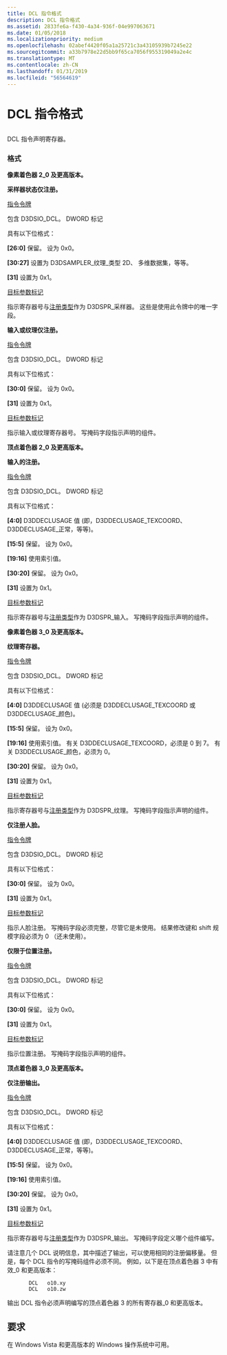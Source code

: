 ```yaml
---
title: DCL 指令格式
description: DCL 指令格式
ms.assetid: 2833fe6a-f430-4a34-936f-04e997063671
ms.date: 01/05/2018
ms.localizationpriority: medium
ms.openlocfilehash: 02abef4420f05a1a25721c3a43105939b7245e22
ms.sourcegitcommit: a33b7978e22d5bb9f65ca7056f955319049a2e4c
ms.translationtype: MT
ms.contentlocale: zh-CN
ms.lasthandoff: 01/31/2019
ms.locfileid: "56564619"
---
```

# <a name="dcl-instruction-format"></a>DCL 指令格式


## <span id="ddk_dcl_instruction_gg"></span><span id="DDK_DCL_INSTRUCTION_GG"></span>


DCL 指令声明寄存器。

### <a name="span-idformatspanspan-idformatspanformat"></a><span id="format"></span><span id="FORMAT"></span>格式

**像素着色器 2\_0 及更高版本。**

**采样器状态仅注册。**

[指令令牌](instruction-token.md)

包含 D3DSIO\_DCL。
DWORD 标记

具有以下位格式：

**\[26:0\]** 保留。 设为 0x0。

**\[30:27\]** 设置为 D3DSAMPLER\_纹理\_类型 2D、 多维数据集，等等。

**\[31\]** 设置为 0x1。

[目标参数标记](destination-parameter-token.md)

指示寄存器号与[注册类型](https://msdn.microsoft.com/library/windows/hardware/ff569707)作为 D3DSPR\_采样器。 这些是使用此令牌中的唯一字段。

**输入或纹理仅注册。**

[指令令牌](instruction-token.md)

包含 D3DSIO\_DCL。
DWORD 标记

具有以下位格式：

**\[30:0\]** 保留。 设为 0x0。

**\[31\]** 设置为 0x1。

[目标参数标记](destination-parameter-token.md)

指示输入或纹理寄存器号。 写掩码字段指示声明的组件。

**顶点着色器 2\_0 及更高版本。**

**输入的注册。**

[指令令牌](instruction-token.md)

包含 D3DSIO\_DCL。
DWORD 标记

具有以下位格式：

**\[4:0\]**  D3DDECLUSAGE 值 (即，D3DDECLUSAGE\_TEXCOORD、 D3DDECLUSAGE\_正常，等等)。

**\[15:5\]** 保留。 设为 0x0。

**\[19:16\]** 使用索引值。

**\[30:20\]** 保留。 设为 0x0。

**\[31\]** 设置为 0x1。

[目标参数标记](destination-parameter-token.md)

指示寄存器号与[注册类型](https://msdn.microsoft.com/library/windows/hardware/ff569707)作为 D3DSPR\_输入。 写掩码字段指示声明的组件。

**像素着色器 3\_0 及更高版本。**

**纹理寄存器。**

[指令令牌](instruction-token.md)

包含 D3DSIO\_DCL。
DWORD 标记

具有以下位格式：

**\[4:0\]**  D3DDECLUSAGE 值 (必须是 D3DDECLUSAGE\_TEXCOORD 或 D3DDECLUSAGE\_颜色)。

**\[15:5\]** 保留。 设为 0x0。

**\[19:16\]** 使用索引值。 有关 D3DDECLUSAGE\_TEXCOORD，必须是 0 到 7。 有关 D3DDECLUSAGE\_颜色，必须为 0。

**\[30:20\]** 保留。 设为 0x0。

**\[31\]** 设置为 0x1。

[目标参数标记](destination-parameter-token.md)

指示寄存器号与[注册类型](https://msdn.microsoft.com/library/windows/hardware/ff569707)作为 D3DSPR\_纹理。 写掩码字段指示声明的组件。

**仅注册人脸。**

[指令令牌](instruction-token.md)

包含 D3DSIO\_DCL。
DWORD 标记

具有以下位格式：

**\[30:0\]** 保留。 设为 0x0。

**\[31\]** 设置为 0x1。

[目标参数标记](destination-parameter-token.md)

指示人脸注册。 写掩码字段必须完整，尽管它是未使用。 结果修改键和 shift 规模字段必须为 0 （还未使用）。

**仅限于位置注册。**

[指令令牌](instruction-token.md)

包含 D3DSIO\_DCL。
DWORD 标记

具有以下位格式：

**\[30:0\]** 保留。 设为 0x0。

**\[31\]** 设置为 0x1。

[目标参数标记](destination-parameter-token.md)

指示位置注册。 写掩码字段指示声明的组件。

**顶点着色器 3\_0 及更高版本。**

**仅注册输出。**

[指令令牌](instruction-token.md)

包含 D3DSIO\_DCL。
DWORD 标记

具有以下位格式：

**\[4:0\]**  D3DDECLUSAGE 值 (即，D3DDECLUSAGE\_TEXCOORD、 D3DDECLUSAGE\_正常，等等)。

**\[15:5\]** 保留。 设为 0x0。

**\[19:16\]** 使用索引值。

**\[30:20\]** 保留。 设为 0x0。

**\[31\]** 设置为 0x1。

[目标参数标记](destination-parameter-token.md)

指示寄存器号与[注册类型](https://msdn.microsoft.com/library/windows/hardware/ff569707)作为 D3DSPR\_输出。 写掩码字段定义哪个组件编写。

请注意几个 DCL 说明信息，其中描述了输出，可以使用相同的注册偏移量。 但是，每个 DCL 指令的写掩码组件必须不同。 例如，以下是在顶点着色器 3 中有效\_0 和更高版本：

```registry
       DCL   o10.xy
       DCL   o10.zw
```

输出 DCL 指令必须声明编写的顶点着色器 3 的所有寄存器\_0 和更高版本。

## <a name="span-idrequirementsspanspan-idrequirementsspanspan-idrequirementsspanrequirements"></a><span id="Requirements"></span><span id="requirements"></span><span id="REQUIREMENTS"></span>要求


在 Windows Vista 和更高版本的 Windows 操作系统中可用。

 

 





